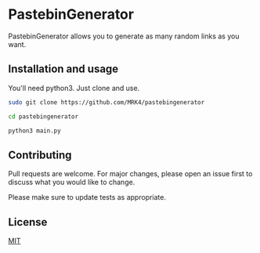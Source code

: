 # PastebinGenerator

PastebinGenerator allows you to generate as many random links as you want.

## Installation and usage

You'll need python3.
Just clone and use.

```bash
sudo git clone https://github.com/MRK4/pastebingenerator

cd pastebingenerator

python3 main.py
```

## Contributing
Pull requests are welcome. For major changes, please open an issue first to discuss what you would like to change.

Please make sure to update tests as appropriate.

## License
[MIT](https://choosealicense.com/licenses/mit/)
